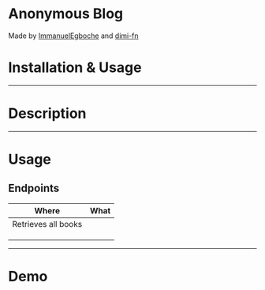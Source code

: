 # Anonymous Blog

Made by [ImmanuelEgboche](https://github.com/ImmanuelEgboche) and [dimi-fn](https://github.com/dimi-fn)

# Installation & Usage

-------

# Description

---------

# Usage

## Endpoints

| **Where** | **What** |
|---------------|---------------|
|  Retrieves all  books|
| || 
|  |
 ||

---------

# Demo

